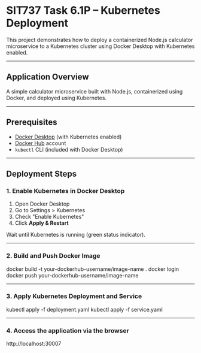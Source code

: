 # SIT737 Task 6.1P – Kubernetes Deployment

This project demonstrates how to deploy a containerized Node.js calculator microservice to a Kubernetes cluster using Docker Desktop with Kubernetes enabled.

---

##  Application Overview

A simple calculator microservice built with Node.js, containerized using Docker, and deployed using Kubernetes.

---

##  Prerequisites

- [Docker Desktop](https://www.docker.com/products/docker-desktop) (with Kubernetes enabled)
- [Docker Hub](https://hub.docker.com/) account
- `kubectl` CLI (included with Docker Desktop)

---

##  Deployment Steps

###  1. Enable Kubernetes in Docker Desktop

1. Open Docker Desktop
2. Go to Settings > Kubernetes
3. Check "Enable Kubernetes"
4. Click **Apply & Restart**

Wait until Kubernetes is running (green status indicator).

---

### 2. Build and Push Docker Image

docker build -t your-dockerhub-username/image-name .
docker login
docker push your-dockerhub-username/image-name

---

### 3. Apply Kubernetes Deployment and Service

kubectl apply -f deployment.yaml
kubectl apply -f service.yaml

---

### 4. Access the application via the browser

http://localhost:30007

